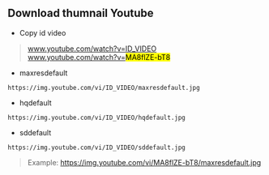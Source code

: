 ## Download thumnail Youtube

- Copy id video
> www.youtube.com/watch?v=ID_VIDEO<br>
> www.youtube.com/watch?v=<span style="background-color:yellow;color:black">MA8flZE-bT8</span>

- maxresdefault
```
https://img.youtube.com/vi/ID_VIDEO/maxresdefault.jpg
```
- hqdefault
```
https://img.youtube.com/vi/ID_VIDEO/hqdefault.jpg
```
- sddefault
```
https://img.youtube.com/vi/ID_VIDEO/sddefault.jpg
```
> Example: https://img.youtube.com/vi/MA8flZE-bT8/maxresdefault.jpg
